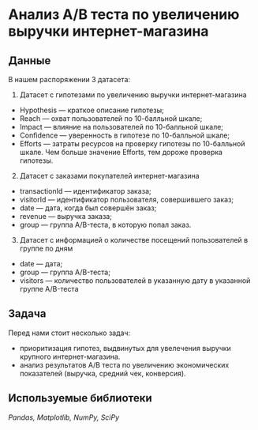 # Анализ А/В теста по увеличению выручки интернет-магазина

## Данные

В нашем распоряжении 3 датасета:

1) Датасет с гипотезами по увеличению выручки интернет-магазина

- Hypothesis — краткое описание гипотезы;
- Reach — охват пользователей по 10-балльной шкале;
- Impact — влияние на пользователей по 10-балльной шкале;
- Confidence — уверенность в гипотезе по 10-балльной шкале;
- Efforts — затраты ресурсов на проверку гипотезы по 10-балльной шкале. Чем больше значение Efforts, тем дороже проверка гипотезы.

2) Датасет с заказами покупателей интернет-магазина

- transactionId — идентификатор заказа;
- visitorId — идентификатор пользователя, совершившего заказ;
- date — дата, когда был совершён заказ;
- revenue — выручка заказа;
- group — группа A/B-теста, в которую попал заказ.

3) Датасет с информацией о количестве посещений пользователей в группе по дням
- date — дата;
- group — группа A/B-теста;
- visitors — количество пользователей в указанную дату в указанной группе A/B-теста

## Задача

Перед нами стоит несколько задач:

- приоритизация гипотез, выдвинутых для увелечения выручки крупного интернет-магазина. 
- анализ результатов А/В теста по увеличению экономических показателей (выручка, средний чек, конверсия).

## Используемые библиотеки

*Pandas, Matplotlib, NumPy, SciPy*
